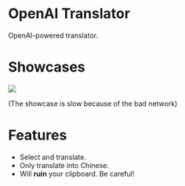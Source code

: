 # OpenAI Translator

OpenAI-powered translator.

# Showcases

![](https://user-images.githubusercontent.com/98312435/223053255-f22d88e8-9ddf-4f9b-9a05-560d076cb416.gif)

(The showcase is slow because of the bad network)

# Features

* Select and translate.
* Only translate into Chinese.
* Will **ruin** your clipboard. Be careful!
